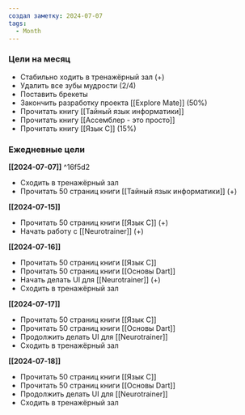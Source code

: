 ```yaml
---
создал заметку: 2024-07-07
tags:
  - Month
---
```

### Цели на месяц
- Стабильно ходить в тренажёрный зал (+)
- Удалить все зубы мудрости (2/4)
- Поставить брекеты
- Закончить разработку проекта [[Explore Mate]] (50%)
- Прочитать книгу [[Тайный язык информатики]]
- Прочитать книгу [[Ассемблер - это просто]]
- Прочитать книгу [[Язык C]] (15%)

### Ежедневные цели

**[[2024-07-07]]** ^16f5d2
- Сходить в тренажёрный зал
- Прочитать 50 страниц книги [[Тайный язык информатики]] (+)

**[[2024-07-15]]**
- Прочитать 50 страниц книги [[Язык C]] (+)
- Начать работу с [[Neurotrainer]] (+)

**[[2024-07-16]]**
- Прочитать 50 страниц книги [[Язык C]]
- Прочитать 50 страниц книги [[Основы Dart]]
- Начать делать UI для [[Neurotrainer]] (+)
- Сходить в тренажёрный зал 

**[[2024-07-17]]**
- Прочитать 50 страниц книги [[Язык C]]
- Прочитать 50 страниц книги [[Основы Dart]]
- Продолжить делать UI для [[Neurotrainer]]
- Сходить в тренажёрный зал

**[[2024-07-18]]**
- Прочитать 50 страниц книги [[Язык C]]
- Прочитать 50 страниц книги [[Основы Dart]]
- Продолжить делать UI для [[Neurotrainer]]
- Сходить в тренажёрный зал